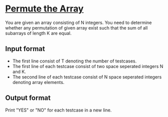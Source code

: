 # [Permute the Array][link]

You are given an array consisting of N integers. You need to determine whether any permutation of given array exist such that the sum of all subarrays of length K are equal.

## Input format

- The first line consist of T denoting the number of testcases.
- The first line of each testcase consist of two space seperated integers N and K.
- The second line of each testcase consist of N space seperated integers denoting array elements.

## Output format

Print "YES" or "NO" for each testcase in a new line.

[link]: https://www.hackerearth.com/practice/data-structures/arrays/1-d/practice-problems/algorithm/equal-sum-5b547fc2/
